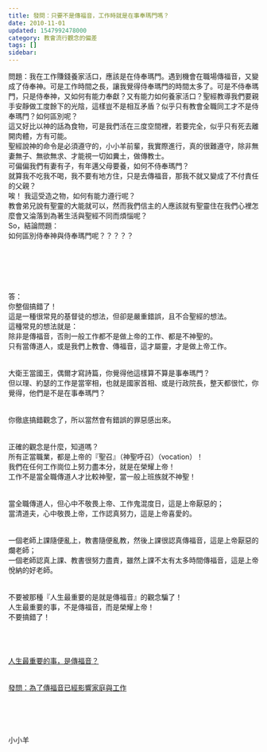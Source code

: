 ```yaml
---
title: 發問：只要不是傳福音，工作時就是在事奉瑪門嗎？
date: 2010-11-01
updated: 1547992478000
category: 教會流行觀念的偏差
tags: []
sidebar: 
---
```


<p>問題：我在工作賺錢養家活口，應該是在侍奉瑪門。遇到機會在職場傳福音，又變成了侍奉神。可是工作時間之長，讓我覺得侍奉瑪門的時間太多了。可是不侍奉瑪門，只是侍奉神，又如何有能力奉獻？又有能力如何養家活口？聖經教導我們要親手安靜做工度餘下的光陰，這樣豈不是相互矛盾？似乎只有教會全職同工才不是侍奉瑪門？<!--more-->如何區別呢？<br/>這又好比以神的話為食物，可是我們活在三度空間裡，若要完全，似乎只有死去離開肉體，方有可能。 <br/>聖經說神的命令是必須遵守的，小小羊前輩，我實際進行，真的很難遵守，除非無妻無子、無欲無求、才能視一切如糞土，做傳教士。<br/>可偏偏我們有妻有子，有年邁父母要養，如何不侍奉瑪門？<br/>就算我不吃我不喝，我不要有地方住，只是去傳福音，那我不就又變成了不付責任的父親？<br/>唉！ 我這受造之物，如何有能力遵行呢？<br/>教會弟兄說有聖靈的大能就可以，然而我們信主的人應該就有聖靈住在我們心裡怎麼會又淪落到為著生活與聖經不同而煩惱呢？<br/>So，結論問題：<br/>如何區別侍奉神與侍奉瑪門呢？？？？？<br/><br/><br/><br/><br/><br/><br/>答：<br/>你整個搞錯了！<br/>這是一種很常見的基督徒的想法，但卻是嚴重錯誤，且不合聖經的想法。<br/>這種常見的想法就是：<br/>除非是傳福音，否則一般工作都不是做上帝的工作、都是不神聖的。<br/>只有當傳道人，或是我們上教會、傳福音，這才屬靈，才是做上帝工作。<br/> <br/><br/>大衛王當國王，偶爾才寫詩篇，你覺得他這樣算不算是事奉瑪門？<br/>但以理、約瑟的工作是當宰相，也就是國家首相、或是行政院長，整天都很忙，你覺得，他們是不是在事奉瑪門？<br/> <br/><br/>你徹底搞錯觀念了，所以當然會有錯誤的罪惡感出來。<br/> <br/><br/>正確的觀念是什麼，知道嗎？<br/>所有正當職業，都是上帝的『聖召』（神聖呼召）（vocation）！<br/>我們在任何工作崗位上努力盡本分，就是在榮耀上帝！<br/>工作不是當全職傳道人才比較神聖，當一般上班族就不神聖！<br/><br/><br/>當全職傳道人，但心中不敬畏上帝、工作鬼混度日，這是上帝厭惡的；<br/>當清道夫，心中敬畏上帝，工作認真努力，這是上帝喜愛的。<br/> <br/><br/>一個老師上課隨便亂上，教書隨便亂教，然後上課很認真傳福音，這是上帝厭惡的爛老師；<br/>一個老師認真上課、教書很努力盡責，雖然上課不太有太多時間傳福音，這是上帝悅納的好老師。<br/> <br/><br/>不要被那種『人生最重要的是就是傳福音』的觀念騙了！<br/>人生最重要的事，不是傳福音，而是榮耀上帝！<br/>不要搞錯了！<br/> <br/> <br/><br/><br/><a href="/posts/269192340">人生最重要的事，是傳福音？ </a><br/> <br/><br/><a href="/posts/269196256">發問：為了傳福音已經影響家庭與工作 </a><br/> <br/> <br/><br/><br/><br/>小小羊</p>